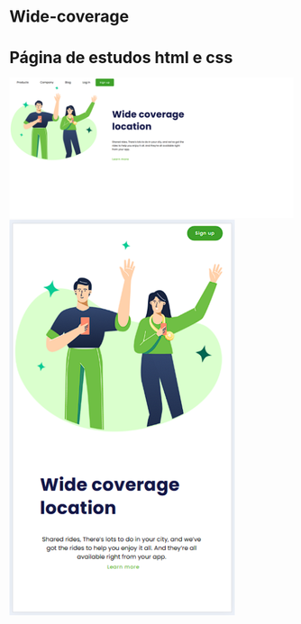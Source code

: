 # Wide-coverage
<h1> Página de estudos html e css </h1>
<img src=img/pag1.PNG width=900px>  <img src=img/pag2.PNG width=400px;>
